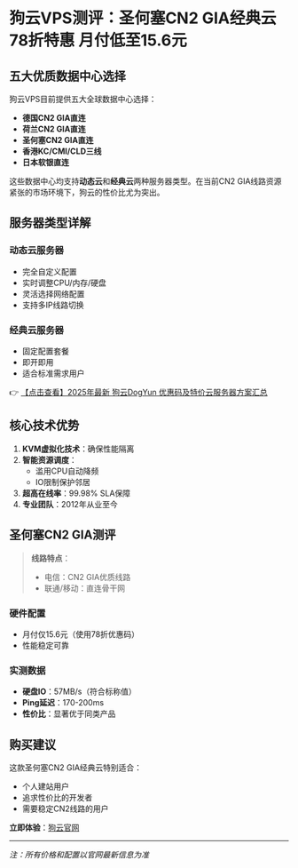 # 狗云VPS测评：圣何塞CN2 GIA经典云78折特惠 月付低至15.6元

## 五大优质数据中心选择

狗云VPS目前提供五大全球数据中心选择：
- **德国CN2 GIA直连**
- **荷兰CN2 GIA直连**
- **圣何塞CN2 GIA直连**
- **香港KC/CMI/CLD三线**
- **日本软银直连**

这些数据中心均支持**动态云**和**经典云**两种服务器类型。在当前CN2 GIA线路资源紧张的市场环境下，狗云的性价比尤为突出。

## 服务器类型详解

### 动态云服务器
- 完全自定义配置
- 实时调整CPU/内存/硬盘
- 灵活选择网络配置
- 支持多IP线路切换

### 经典云服务器
- 固定配置套餐
- 即开即用
- 适合标准需求用户

👉 [【点击查看】2025年最新 狗云DogYun 优惠码及特价云服务器方案汇总](https://bit.ly/DogYun)

## 核心技术优势

1. **KVM虚拟化技术**：确保性能隔离
2. **智能资源调度**：
   - 滥用CPU自动降频
   - IO限制保护邻居
3. **超高在线率**：99.98% SLA保障
4. **专业团队**：2012年从业至今

## 圣何塞CN2 GIA测评

> **线路特点**：
> - 电信：CN2 GIA优质线路
> - 联通/移动：直连骨干网

### 硬件配置
- 月付仅15.6元（使用78折优惠码）
- 性能稳定可靠

### 实测数据
- **硬盘IO**：57MB/s（符合标称值）
- **Ping延迟**：170-200ms
- **性价比**：显著优于同类产品

## 购买建议

这款圣何塞CN2 GIA经典云特别适合：
- 个人建站用户
- 追求性价比的开发者
- 需要稳定CN2线路的用户

**立即体验**：[狗云官网](https://bit.ly/DogYun)

---

*注：所有价格和配置以官网最新信息为准*